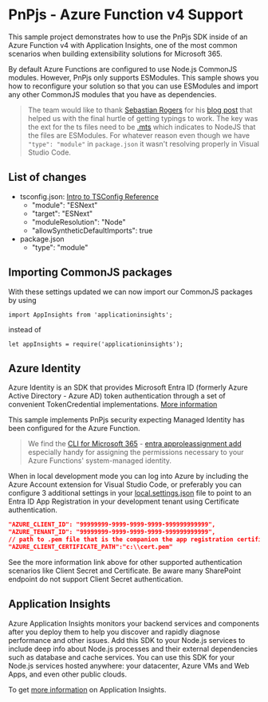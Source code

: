 # PnPjs - Azure Function v4 Support

This sample project demonstrates how to use the PnPjs SDK inside of an Azure Function v4 with Application Insights, one of the most common scenarios when building extensibility solutions for Microsoft 365.

By default Azure Functions are configured to use Node.js CommonJS modules. However, PnPjs only supports ESModules. This sample shows you how to reconfigure your solution so that you can use ESModules and import any other CommonJS  modules that you have as dependencies.

>The team would like to thank [Sebastian Rogers](https://sebastian-rogers.medium.com/) for his [blog post](https://sebastian-rogers.medium.com/calling-pnp-js-from-a-typescript-azure-function-or-a-tale-of-two-standards-847c821dfbbd) that helped us with the final hurtle of getting typings to work. The key was the ext for the ts files need to be [.mts](https://www.typescriptlang.org/docs/handbook/modules/reference.html#module-format-detection) which indicates to NodeJS that the files are ESModules. For whatever reason even though we have `"type": "module"` in `package.json` it wasn't resolving properly in Visual Studio Code.

## List of changes

- tsconfig.json: [Intro to TSConfig Reference](https://www.typescriptlang.org/tsconfig)
  - "module": "ESNext"
  - "target": "ESNext"
  - "moduleResolution": "Node"
  - "allowSyntheticDefaultImports": true
- package.json
  - "type": "module"

## Importing CommonJS packages

With these settings updated we can now import our CommonJS packages by using

`import AppInsights from 'applicationinsights';`

instead of

`let appInsights = require('applicationinsights');`

## Azure Identity

Azure Identity is an SDK that provides Microsoft Entra ID (formerly Azure Active Directory - Azure AD) token authentication through a set of convenient TokenCredential implementations. [More information](https://github.com/Azure/azure-sdk-for-js/blob/main/sdk/identity/identity/README.md)

This sample implements PnPjs security expecting Managed Identity has been configured for the Azure Function.

> We find the [CLI for Microsoft 365](https://pnp.github.io/cli-microsoft365/) - [entra approleassignment add](https://pnp.github.io/cli-microsoft365/cmd/entra/approleassignment/approleassignment-add) especially handy for assigning the permissions necessary to your Azure Functions' system-managed identity.

When in local development mode you can log into Azure by including the Azure Account extension for Visual Studio Code, or preferably you can configure 3 additional settings in your [local.settings.json](./local.settings.example.json) file to point to an Entra ID App Registration in your development tenant using Certificate authentication.

```JSON
"AZURE_CLIENT_ID": "99999999-9999-9999-9999-999999999999",
"AZURE_TENANT_ID": "99999999-9999-9999-9999-999999999999",
// path to .pem file that is the companion the app registration certificate.
"AZURE_CLIENT_CERTIFICATE_PATH":"c:\\cert.pem"
```

See the more information link above for other supported authentication scenarios like Client Secret and Certificate. Be aware many SharePoint endpoint do not support Client Secret authentication.

## Application Insights

Azure Application Insights monitors your backend services and components after you deploy them to help you discover and rapidly diagnose performance and other issues. Add this SDK to your Node.js services to include deep info about Node.js processes and their external dependencies such as database and cache services. You can use this SDK for your Node.js services hosted anywhere: your datacenter, Azure VMs and Web Apps, and even other public clouds.

To get [more information](https://github.com/microsoft/ApplicationInsights-node.js#readme) on Application Insights.
